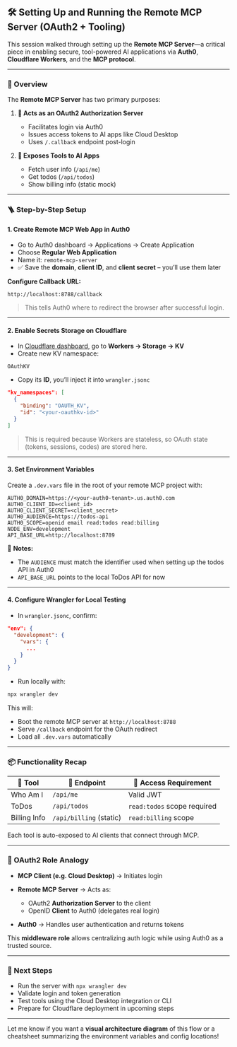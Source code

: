 ## 🛠️ Setting Up and Running the Remote MCP Server (OAuth2 + Tooling)

This session walked through setting up the **Remote MCP Server**—a critical piece in enabling secure, tool-powered AI applications via **Auth0**, **Cloudflare Workers**, and the **MCP protocol**.

---

### 📌 Overview

The **Remote MCP Server** has two primary purposes:

1. **🔐 Acts as an OAuth2 Authorization Server**

   - Facilitates login via Auth0
   - Issues access tokens to AI apps like Cloud Desktop
   - Uses `/.callback` endpoint post-login

2. **🧰 Exposes Tools to AI Apps**

   - Fetch user info (`/api/me`)
   - Get todos (`/api/todos`)
   - Show billing info (static mock)

---

### 🪜 Step-by-Step Setup

#### 1. **Create Remote MCP Web App in Auth0**

- Go to Auth0 dashboard → Applications → Create Application
- Choose **Regular Web Application**
- Name it: `remote-mcp-server`
- ✅ Save the **domain**, **client ID**, and **client secret** – you’ll use them later

**Configure Callback URL:**

```plaintext
http://localhost:8788/callback
```

> This tells Auth0 where to redirect the browser after successful login.

---

#### 2. **Enable Secrets Storage on Cloudflare**

- In [Cloudflare dashboard](https://dash.cloudflare.com), go to **Workers → Storage → KV**
- Create new KV namespace:

```plaintext
OAuthKV
```

- Copy its **ID**, you’ll inject it into `wrangler.jsonc`

```json
"kv_namespaces": [
  {
    "binding": "OAUTH_KV",
    "id": "<your-oauthkv-id>"
  }
]
```

> This is required because Workers are stateless, so OAuth state (tokens, sessions, codes) are stored here.

---

#### 3. **Set Environment Variables**

Create a `.dev.vars` file in the root of your remote MCP project with:

```env
AUTH0_DOMAIN=https://<your-auth0-tenant>.us.auth0.com
AUTH0_CLIENT_ID=<client_id>
AUTH0_CLIENT_SECRET=<client_secret>
AUTH0_AUDIENCE=https://todos-api
AUTH0_SCOPE=openid email read:todos read:billing
NODE_ENV=development
API_BASE_URL=http://localhost:8789
```

🧠 **Notes:**

- The `AUDIENCE` must match the identifier used when setting up the todos API in Auth0
- `API_BASE_URL` points to the local ToDos API for now

---

#### 4. **Configure Wrangler for Local Testing**

- In `wrangler.jsonc`, confirm:

```json
"env": {
  "development": {
    "vars": {
      ...
    }
  }
}
```

- Run locally with:

```bash
npx wrangler dev
```

This will:

- Boot the remote MCP server at `http://localhost:8788`
- Serve `/callback` endpoint for the OAuth redirect
- Load all `.dev.vars` automatically

---

### 📦 Functionality Recap

| 🔧 Tool      | 📍 Endpoint             | 🔐 Access Requirement       |
| ------------ | ----------------------- | --------------------------- |
| Who Am I     | `/api/me`               | Valid JWT                   |
| ToDos        | `/api/todos`            | `read:todos` scope required |
| Billing Info | `/api/billing` (static) | `read:billing` scope        |

Each tool is auto-exposed to AI clients that connect through MCP.

---

### 🔄 OAuth2 Role Analogy

- **MCP Client (e.g. Cloud Desktop)** → Initiates login
- **Remote MCP Server** → Acts as:

  - OAuth2 **Authorization Server** to the client
  - OpenID **Client** to Auth0 (delegates real login)

- **Auth0** → Handles user authentication and returns tokens

This **middleware role** allows centralizing auth logic while using Auth0 as a trusted source.

---

### 🧪 Next Steps

- Run the server with `npx wrangler dev`
- Validate login and token generation
- Test tools using the Cloud Desktop integration or CLI
- Prepare for Cloudflare deployment in upcoming steps

---

Let me know if you want a **visual architecture diagram** of this flow or a cheatsheet summarizing the environment variables and config locations!
